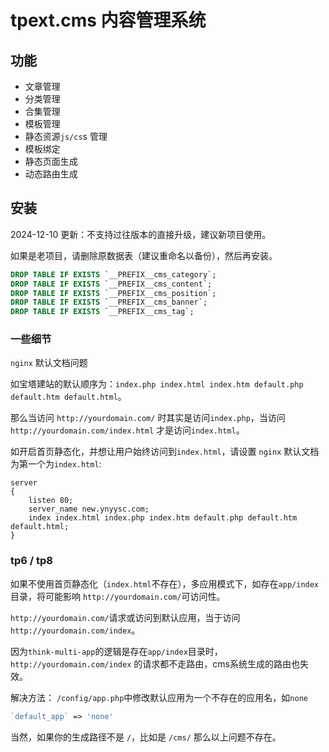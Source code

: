 # tpext.cms 内容管理系统

## 功能

- 文章管理
- 分类管理
- 合集管理
- 模板管理
- 静态资源`js/cs`s 管理
- 模板绑定
- 静态页面生成
- 动态路由生成

## 安装

2024-12-10 更新：不支持过往版本的直接升级，建议新项目使用。

如果是老项目，请删除原数据表（建议重命名以备份），然后再安装。

```sql
DROP TABLE IF EXISTS `__PREFIX__cms_category`;
DROP TABLE IF EXISTS `__PREFIX__cms_content`;
DROP TABLE IF EXISTS `__PREFIX__cms_position`;
DROP TABLE IF EXISTS `__PREFIX__cms_banner`;
DROP TABLE IF EXISTS `__PREFIX__cms_tag`;
```

### 一些细节

`nginx` 默认文档问题

如宝塔建站的默认顺序为：`index.php index.html index.htm default.php default.htm default.html`。

那么当访问 `http://yourdomain.com/` 时其实是访问`index.php`，当访问 `http://yourdomain.com/index.html` 才是访问`index.html`。

如开启首页静态化，并想让用户始终访问到`index.html`，请设置 `nginx` 默认文档为第一个为`index.html`:

```nginx
server
{
    listen 80;
    server_name new.ynyysc.com;
    index index.html index.php index.htm default.php default.htm default.html;
}
```

### tp6 / tp8

如果不使用首页静态化（`index.html`不存在），多应用模式下，如存在`app/index`目录，将可能影响 `http://yourdomain.com/`可访问性。

`http://yourdomain.com/`请求或访问到默认应用，当于访问`http://yourdomain.com/index`。

因为`think-multi-app`的逻辑是存在`app/index`目录时，`http://yourdomain.com/index` 的请求都不走路由，cms系统生成的路由也失效。

解决方法：
`/config/app.php`中修改默认应用为一个不存在的应用名，如`none`

```php
`default_app` => 'none'
```

当然，如果你的生成路径不是 `/`，比如是 `/cms/` 那么以上问题不存在。

